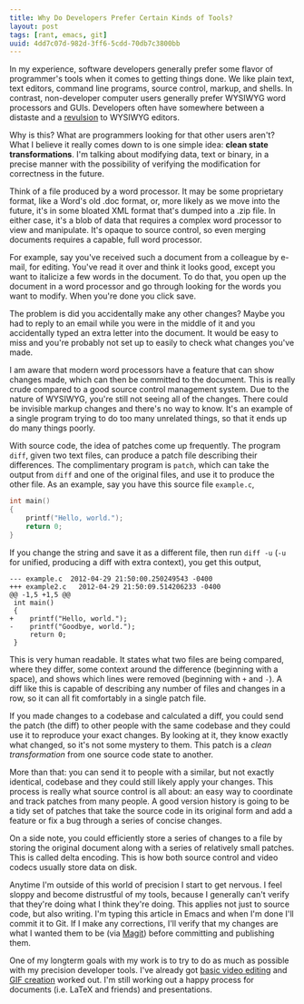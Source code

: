 ```yaml
---
title: Why Do Developers Prefer Certain Kinds of Tools?
layout: post
tags: [rant, emacs, git]
uuid: 4dd7c07d-982d-3ff6-5cdd-70db7c3800bb
---
```


In my experience, software developers generally prefer some flavor of
programmer's tools when it comes to getting things done. We like plain
text, text editors, command line programs, source control, markup, and
shells. In contrast, non-developer computer users generally prefer
WYSIWYG word processors and GUIs. Developers often have somewhere
between a distaste and a
[revulsion](http://terminally-incoherent.com/blog/2008/10/16/wysiwyg-is-a-lie/)
to WYSIWYG editors.

Why is this? What are programmers looking for that other users aren't?
What I believe it really comes down to is one simple idea: **clean
state transformations**. I'm talking about modifying data, text or
binary, in a precise manner with the possibility of verifying the
modification for correctness in the future.

Think of a file produced by a word processor. It may be some
proprietary format, like a Word's old .doc format, or, more likely as
we move into the future, it's in some bloated XML format that's dumped
into a .zip file. In either case, it's a blob of data that requires a
complex word processor to view and manipulate. It's opaque to source
control, so even merging documents requires a capable, full word
processor.

For example, say you've received such a document from a colleague by
e-mail, for editing. You've read it over and think it looks good,
except you want to italicize a few words in the document. To do that,
you open up the document in a word processor and go through looking
for the words you want to modify. When you're done you click save.

The problem is did you accidentally make any other changes? Maybe you
had to reply to an email while you were in the middle of it and you
accidentally typed an extra letter into the document. It would be easy
to miss and you're probably not set up to easily to check what changes
you've made.

I am aware that modern word processors have a feature that can show
changes made, which can then be committed to the document. This is
really crude compared to a good source control management system. Due
to the nature of WYSIWYG, you're still not seeing all of the
changes. There could be invisible markup changes and there's no way to
know. It's an example of a single program trying to do too many
unrelated things, so that it ends up do many things poorly.

With source code, the idea of patches come up frequently. The program
`diff`, given two text files, can produce a patch file describing
their differences. The complimentary program is `patch`, which can
take the output from `diff` and one of the original files, and use it
to produce the other file. As an example, say you have this source
file `example.c`,

~~~c
int main()
{
    printf("Hello, world.");
    return 0;
}
~~~

If you change the string and save it as a different file, then run
`diff -u` (`-u` for unified, producing a diff with extra context), you
get this output,

~~~udiff
--- example.c  2012-04-29 21:50:00.250249543 -0400
+++ example2.c   2012-04-29 21:50:09.514206233 -0400
@@ -1,5 +1,5 @@
 int main()
 {
+    printf("Hello, world.");
-    printf("Goodbye, world.");
     return 0;
 }
~~~

This is very human readable. It states what two files are being
compared, where they differ, some context around the difference
(beginning with a space), and shows which lines were removed
(beginning with `+` and `-`). A diff like this is capable of
describing any number of files and changes in a row, so it can all fit
comfortably in a single patch file.

If you made changes to a codebase and calculated a diff, you could
send the patch (the diff) to other people with the same codebase and
they could use it to reproduce your exact changes. By looking at it,
they know exactly what changed, so it's not some mystery to them. This
patch is a *clean transformation* from one source code state to
another.

More than that: you can send it to people with a similar, but not
exactly identical, codebase and they could still likely apply your
changes. This process is really what source control is all about: an
easy way to coordinate and track patches from many people. A good
version history is going to be a tidy set of patches that take the
source code in its original form and add a feature or fix a bug
through a series of concise changes.

On a side note, you could efficiently store a series of changes to a
file by storing the original document along with a series of
relatively small patches. This is called delta encoding. This is how
both source control and video codecs usually store data on disk.

Anytime I'm outside of this world of precision I start to get
nervous. I feel sloppy and become distrustful of my tools, because I
generally can't verify that they're doing what I think they're
doing. This applies not just to source code, but also writing. I'm
typing this article in Emacs and when I'm done I'll commit it to
Git. If I make any corrections, I'll verify that my changes are what I
wanted them to be (via [Magit](http://philjackson.github.com/magit/))
before committing and publishing them.

One of my longterm goals with my work is to try to do as much as
possible with my precision developer tools. I've already got
[basic video editing](/blog/2011/11/28/) and
[GIF creation](/blog/2012/04/10/) worked out. I'm still working out a
happy process for documents (i.e. LaTeX and friends) and
presentations.
